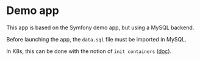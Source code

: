 # Demo app

This app is based on the Symfony demo app, but using a MySQL backend.

Before launching the app, the ``data.sql`` file must be imported in MySQL.

In K8s, this can be done with the notion of ``init containers`` ([doc](http://kubernetes.io/docs/user-guide/production-pods/#handling-initialization)).
